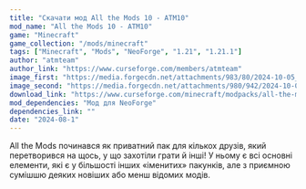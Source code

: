 ```yaml
---
title: "Скачати мод All the Mods 10 - ATM10"
mod_name: "All the Mods 10 - ATM10"
game: "Minecraft"
game_collection: "/mods/minecraft"
tags: ["Minecraft", "Mods", "NeoForge", "1.21", "1.21.1"]
author: "atmteam"
author_link: "https://www.curseforge.com/members/atmteam"
image_first: "https://media.forgecdn.net/attachments/983/80/2024-10-05_14.png"
image_second: "https://media.forgecdn.net/attachments/980/942/2024-10-03_12.png"
download_link: "https://www.curseforge.com/minecraft/modpacks/all-the-mods-10/files/all?page=1&amp;pageSize=20"
mod_dependencies: "Мод для NeoForge"
dependencies_link: ""
date: "2024-08-1"
---
```


All the Mods починався як приватний пак для кількох друзів, який перетворився на щось, у що захотіли грати й інші! У ньому є всі основні елементи, які є у більшості інших «іменитих» пакунків, але з приємною сумішшю деяких новіших або менш відомих модів.